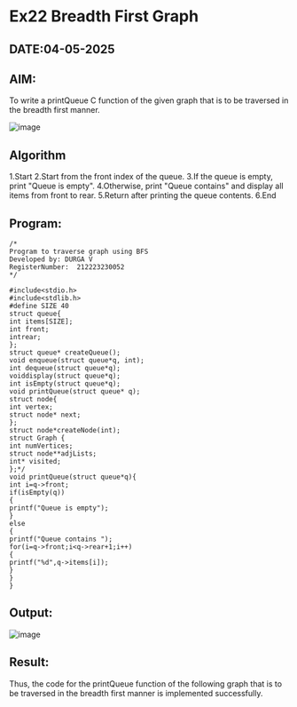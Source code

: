 # Ex22 Breadth First Graph
## DATE:04-05-2025
## AIM:
To write a printQueue C function of the given graph that is to be traversed in the breadth first manner.

![image](https://github.com/user-attachments/assets/f483f48c-6af0-4027-a993-01c108a50933)


## Algorithm
1.Start
2.Start from the front index of the queue.
3.If the queue is empty, print "Queue is empty".
4.Otherwise, print "Queue contains" and display all items from front to rear.
5.Return after printing the queue contents.
6.End 

## Program:
```
/*
Program to traverse graph using BFS
Developed by: DURGA V
RegisterNumber:  212223230052
*/

#include<stdio.h>
#include<stdlib.h>
#define SIZE 40
struct queue{
int items[SIZE];
int front;
intrear;
};
struct queue* createQueue();
void enqueue(struct queue*q, int);
int dequeue(struct queue*q);
voiddisplay(struct queue*q);
int isEmpty(struct queue*q);
void printQueue(struct queue* q);
struct node{
int vertex;
struct node* next;
};
struct node*createNode(int);
struct Graph {
int numVertices;
struct node**adjLists;
int* visited;
};*/
void printQueue(struct queue*q){
int i=q->front;
if(isEmpty(q))
{
printf("Queue is empty");
}
else
{
printf("Queue contains ");
for(i=q->front;i<q->rear+1;i++)
{
printf("%d",q->items[i]);
}
}
}
```

## Output:
![image](https://github.com/user-attachments/assets/4996c0cd-9209-4754-8635-43671bd569b5)



## Result:
Thus, the code for the printQueue function of the following graph that is to be traversed in the breadth first manner is implemented successfully.

